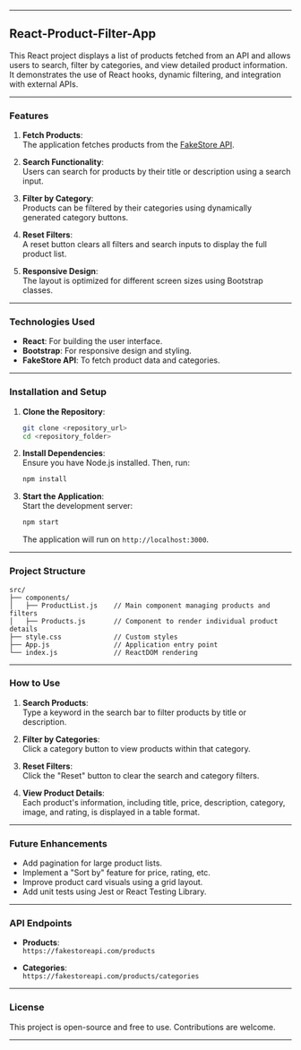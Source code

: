 

---

## **React-Product-Filter-App**

This React project displays a list of products fetched from an API and allows users to search, filter by categories, and view detailed product information. It demonstrates the use of React hooks, dynamic filtering, and integration with external APIs.

---

### **Features**

1. **Fetch Products**:  
   The application fetches products from the [FakeStore API](https://fakestoreapi.com/products).  

2. **Search Functionality**:  
   Users can search for products by their title or description using a search input.

3. **Filter by Category**:  
   Products can be filtered by their categories using dynamically generated category buttons.

4. **Reset Filters**:  
   A reset button clears all filters and search inputs to display the full product list.

5. **Responsive Design**:  
   The layout is optimized for different screen sizes using Bootstrap classes.

---

### **Technologies Used**

- **React**: For building the user interface.
- **Bootstrap**: For responsive design and styling.
- **FakeStore API**: To fetch product data and categories.

---

### **Installation and Setup**

1. **Clone the Repository**:  
   ```bash
   git clone <repository_url>
   cd <repository_folder>
   ```

2. **Install Dependencies**:  
   Ensure you have Node.js installed. Then, run:
   ```bash
   npm install
   ```

3. **Start the Application**:  
   Start the development server:
   ```bash
   npm start
   ```
   The application will run on `http://localhost:3000`.

---

### **Project Structure**

```
src/
├── components/
│   ├── ProductList.js    // Main component managing products and filters
│   ├── Products.js       // Component to render individual product details
├── style.css             // Custom styles
├── App.js                // Application entry point
└── index.js              // ReactDOM rendering
```

---

### **How to Use**

1. **Search Products**:  
   Type a keyword in the search bar to filter products by title or description.

2. **Filter by Categories**:  
   Click a category button to view products within that category.

3. **Reset Filters**:  
   Click the "Reset" button to clear the search and category filters.

4. **View Product Details**:  
   Each product's information, including title, price, description, category, image, and rating, is displayed in a table format.

---

### **Future Enhancements**

- Add pagination for large product lists.
- Implement a "Sort by" feature for price, rating, etc.
- Improve product card visuals using a grid layout.
- Add unit tests using Jest or React Testing Library.

---

### **API Endpoints**

- **Products**:  
  `https://fakestoreapi.com/products`

- **Categories**:  
  `https://fakestoreapi.com/products/categories`

---

### **License**

This project is open-source and free to use. Contributions are welcome.

---
